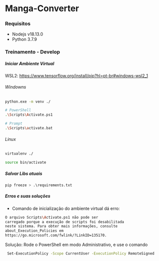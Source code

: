 # Manga-Converter

### Requisitos

- Nodejs v18.13.0
- Python 3.7.9


### Treinamento - Develop

##### Iniciar Ambiente Virtual
WSL2: https://www.tensorflow.org/install/pip?hl=pt-br#windows-wsl2_1

###### Windowns
```sh
python.exe -m venv ./

# PowerShell
.\Scripts\Activate.ps1

# Prompt
.\Scripts\activate.bat
```

###### Linux
```sh
virtualenv ./

source bin/activate
```

##### Salvar Libs atuais
```sh
pip freeze > .\requirements.txt
```

##### Erros e suas soluções
- Comando de inicialização do ambiente virtual dá erro:

```sh
O arquivo Scripts\Activate.ps1 não pode ser
carregado porque a execução de scripts foi desabilitada
neste sistema. Para obter mais informações, consulte
about_Execution_Policies em
https://go.microsoft.com/fwlink/?LinkID=135170.
```
Solução:
Rode o PowerShell em modo Administrativo, e use o comando
```sh
 Set-ExecutionPolicy -Scope CurrentUser -ExecutionPolicy RemoteSigned
```